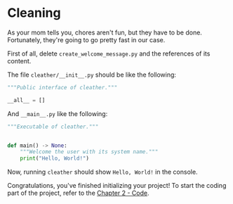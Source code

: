 # Cleaning

As your mom tells you, chores aren't fun, but they have to be done.
Fortunately, they're going to go pretty fast in our case.

First of all, delete `create_welcome_message.py` and the references of its content.

The file `cleather/__init__.py` should be like the following:

```python
"""Public interface of cleather."""

__all__ = []
```

And `__main__.py` like the following:

```python
"""Executable of cleather."""


def main() -> None:
    """Welcome the user with its system name."""
    print("Hello, World!")
```

Now, running `cleather` should show `Hello, World!` in the console.

Congratulations, you've finished initializing your project!
To start the coding part of the project, refer to the [Chapter 2 - Code](../code/README.md).
